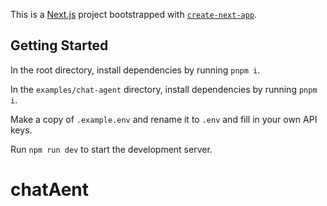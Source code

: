 This is a [Next.js](https://nextjs.org) project bootstrapped with [`create-next-app`](https://nextjs.org/docs/app/api-reference/cli/create-next-app).

## Getting Started

In the root directory, install dependencies by running `pnpm i`.

In the `examples/chat-agent` directory, install dependencies by running `pnpm i`.

Make a copy of `.example.env` and rename it to `.env` and fill in your own API keys.

Run `npm run dev` to start the development server.
# chatAent
